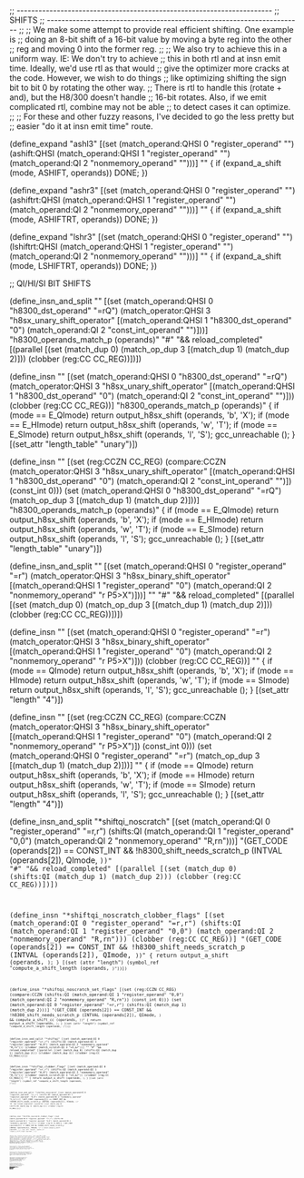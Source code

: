;; ----------------------------------------------------------------------
;; SHIFTS
;; ----------------------------------------------------------------------
;;
;; We make some attempt to provide real efficient shifting.  One example is
;; doing an 8-bit shift of a 16-bit value by moving a byte reg into the other
;; reg and moving 0 into the former reg.
;;
;; We also try to achieve this in a uniform way.  IE: We don't try to achieve
;; this in both rtl and at insn emit time.  Ideally, we'd use rtl as that would
;; give the optimizer more cracks at the code.  However, we wish to do things
;; like optimizing shifting the sign bit to bit 0 by rotating the other way.
;; There is rtl to handle this (rotate + and), but the H8/300 doesn't handle
;; 16-bit rotates.  Also, if we emit complicated rtl, combine may not be able
;; to detect cases it can optimize.
;;
;; For these and other fuzzy reasons, I've decided to go the less pretty but
;; easier "do it at insn emit time" route.


(define_expand "ashl<mode>3"
  [(set (match_operand:QHSI 0 "register_operand" "")
	(ashift:QHSI (match_operand:QHSI 1 "register_operand" "")
		     (match_operand:QI 2 "nonmemory_operand" "")))]
  ""
  {
    if (expand_a_shift (<MODE>mode, ASHIFT, operands))
    DONE;
  })

(define_expand "ashr<mode>3"
  [(set (match_operand:QHSI 0 "register_operand" "")
	(ashiftrt:QHSI (match_operand:QHSI 1 "register_operand" "")
		       (match_operand:QI 2 "nonmemory_operand" "")))]
  ""
  {
    if (expand_a_shift (<MODE>mode, ASHIFTRT, operands))
    DONE;
  })

(define_expand "lshr<mode>3"
  [(set (match_operand:QHSI 0 "register_operand" "")
	(lshiftrt:QHSI (match_operand:QHSI 1 "register_operand" "")
		       (match_operand:QI 2 "nonmemory_operand" "")))]
  ""
  {
    if (expand_a_shift (<MODE>mode, LSHIFTRT, operands))
    DONE;
  })

;; QI/HI/SI BIT SHIFTS

(define_insn_and_split ""
  [(set (match_operand:QHSI 0 "h8300_dst_operand" "=rQ")
	(match_operator:QHSI 3 "h8sx_unary_shift_operator"
	 [(match_operand:QHSI 1 "h8300_dst_operand" "0")
	  (match_operand:QI 2 "const_int_operand" "")]))]
  "h8300_operands_match_p (operands)"
  "#"
  "&& reload_completed"
  [(parallel [(set (match_dup 0) (match_op_dup 3 [(match_dup 1) (match_dup 2)]))
	      (clobber (reg:CC CC_REG))])])

(define_insn ""
  [(set (match_operand:QHSI 0 "h8300_dst_operand" "=rQ")
	(match_operator:QHSI 3 "h8sx_unary_shift_operator"
	 [(match_operand:QHSI 1 "h8300_dst_operand" "0")
	  (match_operand:QI 2 "const_int_operand" "")]))
   (clobber (reg:CC CC_REG))]
  "h8300_operands_match_p (operands)"
{
  if (<MODE>mode == E_QImode)
    return output_h8sx_shift (operands, 'b', 'X');
  if (<MODE>mode == E_HImode)
    return output_h8sx_shift (operands, 'w', 'T');
  if (<MODE>mode == E_SImode)
    return output_h8sx_shift (operands, 'l', 'S');
  gcc_unreachable ();
}
  [(set_attr "length_table" "unary")])

(define_insn ""
  [(set (reg:CCZN CC_REG)
	(compare:CCZN
	  (match_operator:QHSI 3 "h8sx_unary_shift_operator"
	    [(match_operand:QHSI 1 "h8300_dst_operand" "0")
	     (match_operand:QI 2 "const_int_operand" "")])
	  (const_int 0)))
   (set (match_operand:QHSI 0 "h8300_dst_operand" "=rQ")
	(match_op_dup 3 [(match_dup 1) (match_dup 2)]))]
  "h8300_operands_match_p (operands)"
{
  if (<MODE>mode == E_QImode)
    return output_h8sx_shift (operands, 'b', 'X');
  if (<MODE>mode == E_HImode)
    return output_h8sx_shift (operands, 'w', 'T');
  if (<MODE>mode == E_SImode)
    return output_h8sx_shift (operands, 'l', 'S');
  gcc_unreachable ();
}
  [(set_attr "length_table" "unary")])

(define_insn_and_split ""
  [(set (match_operand:QHSI 0 "register_operand" "=r")
	(match_operator:QHSI 3 "h8sx_binary_shift_operator"
	 [(match_operand:QHSI 1 "register_operand" "0")
	  (match_operand:QI 2 "nonmemory_operand" "r P5>X")]))]
  ""
  "#"
  "&& reload_completed"
  [(parallel [(set (match_dup 0) (match_op_dup 3 [(match_dup 1) (match_dup 2)]))
	      (clobber (reg:CC CC_REG))])])

(define_insn ""
  [(set (match_operand:QHSI 0 "register_operand" "=r")
	(match_operator:QHSI 3 "h8sx_binary_shift_operator"
	 [(match_operand:QHSI 1 "register_operand" "0")
	  (match_operand:QI 2 "nonmemory_operand" "r P5>X")]))
   (clobber (reg:CC CC_REG))]
  ""
{
  if (<MODE>mode == QImode)
    return output_h8sx_shift (operands, 'b', 'X');
  if (<MODE>mode == HImode)
    return output_h8sx_shift (operands, 'w', 'T');
  if (<MODE>mode == SImode)
    return output_h8sx_shift (operands, 'l', 'S');
  gcc_unreachable ();
}
  [(set_attr "length" "4")])

(define_insn ""
  [(set (reg:CCZN CC_REG)
	(compare:CCZN
	  (match_operator:QHSI 3 "h8sx_binary_shift_operator"
	   [(match_operand:QHSI 1 "register_operand" "0")
	    (match_operand:QI 2 "nonmemory_operand" "r P5>X")])
	  (const_int 0)))
   (set (match_operand:QHSI 0 "register_operand" "=r")
	(match_op_dup 3 [(match_dup 1) (match_dup 2)]))]
  ""
{
  if (<MODE>mode == QImode)
    return output_h8sx_shift (operands, 'b', 'X');
  if (<MODE>mode == HImode)
    return output_h8sx_shift (operands, 'w', 'T');
  if (<MODE>mode == SImode)
    return output_h8sx_shift (operands, 'l', 'S');
  gcc_unreachable ();
}
  [(set_attr "length" "4")])

(define_insn_and_split "*shiftqi_noscratch"
  [(set (match_operand:QI 0 "register_operand" "=r,r")
	(shifts:QI
	  (match_operand:QI 1 "register_operand" "0,0")
	  (match_operand:QI 2 "nonmemory_operand" "R,rn")))]
  "(GET_CODE (operands[2]) == CONST_INT
    && !h8300_shift_needs_scratch_p (INTVAL (operands[2]), QImode,
				     <CODE>))"
  "#"
  "&& reload_completed"
  [(parallel [(set (match_dup 0) (shifts:QI (match_dup 1) (match_dup 2)))
	      (clobber (reg:CC CC_REG))])])

(define_insn "*shiftqi_noscratch_clobber_flags"
  [(set (match_operand:QI 0 "register_operand" "=r,r")
	(shifts:QI
	  (match_operand:QI 1 "register_operand" "0,0")
	  (match_operand:QI 2 "nonmemory_operand" "R,rn")))
   (clobber (reg:CC CC_REG))]
  "(GET_CODE (operands[2]) == CONST_INT
    && !h8300_shift_needs_scratch_p (INTVAL (operands[2]), QImode, <CODE>))"
{
  return output_a_shift (operands, <CODE>);
}
  [(set (attr "length")
	(symbol_ref "compute_a_shift_length (operands, <CODE>)"))])

(define_insn "*shiftqi_noscratch_set_flags"
  [(set (reg:CCZN CC_REG)
	(compare:CCZN
	  (shifts:QI
	    (match_operand:QI 1 "register_operand" "0,0")
	    (match_operand:QI 2 "nonmemory_operand" "R,rn"))
	  (const_int 0)))
   (set (match_operand:QI 0 "register_operand" "=r,r")
	(shifts:QI (match_dup 1) (match_dup 2)))]
  "(GET_CODE (operands[2]) == CONST_INT
    && !h8300_shift_needs_scratch_p (INTVAL (operands[2]), QImode, <CODE>)
    && compute_a_shift_cc (operands, <CODE>))"
{
  return output_a_shift (operands, <CODE>);
}
  [(set (attr "length")
	(symbol_ref "compute_a_shift_length (operands, <CODE>)"))])


(define_insn_and_split "*shiftqi"
  [(set (match_operand:QI 0 "register_operand" "=r,r")
	(shifts:QI
	  (match_operand:QI 1 "register_operand" "0,0")
	  (match_operand:QI 2 "nonmemory_operand" "R,rn")))
   (clobber (match_scratch:QI 3 "=X,&r"))]
  ""
  "#"
  "&& reload_completed"
  [(parallel [(set (match_dup 0) (shifts:QI (match_dup 1) (match_dup 2)))
	      (clobber (match_dup 3))
	      (clobber (reg:CC CC_REG))])])

(define_insn "*shiftqi_clobber_flags"
  [(set (match_operand:QI 0 "register_operand" "=r,r")
	(shifts:QI
	  (match_operand:QI 1 "register_operand" "0,0")
	  (match_operand:QI 2 "nonmemory_operand" "R,rn")))
   (clobber (match_scratch:QI 3 "=X,&r"))
   (clobber (reg:CC CC_REG))]
  ""
{
  return output_a_shift (operands, <CODE>);
}
  [(set (attr "length")
	(symbol_ref "compute_a_shift_length (operands, <CODE>)"))])

(define_insn_and_split "*shifthi_noscratch"
  [(set (match_operand:HI 0 "register_operand" "=r,r")
	(shifts:HI
	  (match_operand:HI 1 "register_operand" "0,0")
	  (match_operand:HI 2 "nonmemory_operand" "S,rn")))]
  "(GET_CODE (operands[2]) == CONST_INT
    && !h8300_shift_needs_scratch_p (INTVAL (operands[2]), HImode, <CODE>))"
  "#"
  "&& reload_completed"
  [(parallel [(set (match_dup 0) (shifts:HI (match_dup 1) (match_dup 2)))
	      (clobber (reg:CC CC_REG))])])

(define_insn "*shifthi_noscratch_clobber_flags"
  [(set (match_operand:HI 0 "register_operand" "=r,r")
	(shifts:HI
	  (match_operand:HI 1 "register_operand" "0,0")
	  (match_operand:HI 2 "nonmemory_operand" "S,rn")))
   (clobber (reg:CC CC_REG))]
  "(GET_CODE (operands[2]) == CONST_INT
    && !h8300_shift_needs_scratch_p (INTVAL (operands[2]), HImode, <CODE>))"
{
  return output_a_shift (operands, <CODE>);
}
  [(set (attr "length")
	(symbol_ref "compute_a_shift_length (operands, <CODE>)"))])

(define_insn "*shifthi_noscratch_setzn"
  [(set (reg:CCZN CC_REG)
	(compare:CCZN
	  (shifts:HI (match_operand:HI 1 "register_operand" "0,0")
		     (match_operand:HI 2 "nonmemory_operand" "S,rn"))
	  (const_int 0)))
   (set (match_operand:HI 0 "register_operand" "=r,r")
	(shifts:HI (match_dup 1) (match_dup 2)))]
  "(GET_CODE (operands[2]) == CONST_INT
    && !h8300_shift_needs_scratch_p (INTVAL (operands[2]), HImode, <CODE>)
    && compute_a_shift_cc (operands, <CODE>))"
{
  return output_a_shift (operands, <CODE>);
}
  [(set (attr "length")
	(symbol_ref "compute_a_shift_length (operands, <CODE>)"))])

(define_insn_and_split "*shifthi"
  [(set (match_operand:HI 0 "register_operand" "=r,r")
	(shifts:HI
	  (match_operand:HI 1 "register_operand" "0,0")
	  (match_operand:QI 2 "nonmemory_operand" "S,rn")))
   (clobber (match_scratch:QI 3 "=X,&r"))]
  ""
  "#"
  "&& reload_completed"
  [(parallel [(set (match_dup 0) (shifts:HI (match_dup 1) (match_dup 2)))
	      (clobber (match_dup 3))
	      (clobber (reg:CC CC_REG))])])

(define_insn "*shifthi_clobber_flags"
  [(set (match_operand:HI 0 "register_operand" "=r,r")
	(shifts:HI
	  (match_operand:HI 1 "register_operand" "0,0")
	  (match_operand:QI 2 "nonmemory_operand" "S,rn")))
   (clobber (match_scratch:QI 3 "=X,&r"))
   (clobber (reg:CC CC_REG))]
  ""
{
  return output_a_shift (operands, <CODE>);
}
  [(set (attr "length")
	(symbol_ref "compute_a_shift_length (operands, <CODE>)"))])

(define_insn_and_split "*shiftsi_noscratch"
  [(set (match_operand:SI 0 "register_operand" "=r,r")
	(shifts:SI
	  (match_operand:SI 1 "register_operand" "0,0")
	  (match_operand:QI 2 "nonmemory_operand" "T,rn")))]
  "(GET_CODE (operands[2]) == CONST_INT
    && !h8300_shift_needs_scratch_p (INTVAL (operands[2]), SImode, <CODE>))"
  "#"
  "&& reload_completed"
  [(parallel [(set (match_dup 0) (shifts:SI (match_dup 1) (match_dup 2)))
	      (clobber (reg:CC CC_REG))])])

(define_insn "*shiftsi_noscratch_clobber_flags"
  [(set (match_operand:SI 0 "register_operand" "=r,r")
	(shifts:SI
	  (match_operand:SI 1 "register_operand" "0,0")
	  (match_operand:SI 2 "nonmemory_operand" "T,rn")))
   (clobber (reg:CC CC_REG))]
  "(GET_CODE (operands[2]) == CONST_INT
    && !h8300_shift_needs_scratch_p (INTVAL (operands[2]), SImode, <CODE>))"
{
  return output_a_shift (operands, <CODE>);
}
  [(set (attr "length")
	(symbol_ref "compute_a_shift_length (operands, <CODE>)"))])

(define_insn "*shiftsi_noscratch_cczn"
  [(set (reg:CCZN CC_REG)
	(compare:CCZN
	  (shifts:SI
	    (match_operand:SI 1 "register_operand" "0,0")
	    (match_operand:SI 2 "nonmemory_operand" "T,rn"))
	  (const_int 0)))
   (set (match_operand:SI 0 "register_operand" "=r,r")
	(shifts:SI (match_dup 1) (match_dup 2)))]
  "(GET_CODE (operands[2]) == CONST_INT
    && !h8300_shift_needs_scratch_p (INTVAL (operands[2]), SImode, <CODE>)
    && compute_a_shift_cc (operands, <CODE>))"
{
  return output_a_shift (operands, <CODE>);
}
  [(set (attr "length")
	(symbol_ref "compute_a_shift_length (operands, <CODE>)"))])

;; Split a variable shift into a loop.  If the register containing
;; the shift count dies, then we just use that register.


(define_insn_and_split "*shiftsi"
  [(set (match_operand:SI 0 "register_operand" "=r,r")
	(shifts:SI
	  (match_operand:SI 1 "register_operand" "0,0")
	  (match_operand:QI 2 "nonmemory_operand" "T,rn")))
   (clobber (match_scratch:QI 3 "=X,&r"))]
  ""
  "#"
  "&& reload_completed"
  [(parallel [(set (match_dup 0) (shifts:SI (match_dup 1) (match_dup 2)))
	      (clobber (match_dup 3))
	      (clobber (reg:CC CC_REG))])])

(define_insn "*shiftsi_clobber_flags"
  [(set (match_operand:SI 0 "register_operand" "=r,r")
	(shifts:SI
	  (match_operand:SI 1 "register_operand" "0,0")
	  (match_operand:QI 2 "nonmemory_operand" "T,rn")))
   (clobber (match_scratch:QI 3 "=X,&r"))
   (clobber (reg:CC CC_REG))]
  ""
{
  return output_a_shift (operands, <CODE>);
}
  [(set (attr "length")
	(symbol_ref "compute_a_shift_length (operands, <CODE>)"))])

(define_split
  [(set (match_operand 0 "register_operand" "")
	(match_operator 2 "nshift_operator"
	 [(match_dup 0)
	  (match_operand:QI 1 "register_operand" "")]))
   (clobber (match_operand:QI 3 "register_operand" ""))
   (clobber (reg:CC CC_REG))]
  "epilogue_completed
   && find_regno_note (insn, REG_DEAD, REGNO (operands[1]))"
  [(set (pc)
        (if_then_else (le (match_dup 1) (const_int 0))
		      (label_ref (match_dup 5))
		      (pc)))
   (match_dup 4)
   (parallel
     [(set (match_dup 0)
	   (match_op_dup 2 [(match_dup 0) (const_int 1)]))
      (clobber (reg:CC CC_REG))])
   (parallel
     [(set (reg:CCZN CC_REG)
	   (compare:CCZN
	     (plus:QI (match_dup 1) (const_int -1))
	     (const_int 0)))
      (set (match_dup 1) (plus:QI (match_dup 1) (const_int -1)))])
   (set (pc)
        (if_then_else (ne (reg:CCZN CC_REG) (const_int 0))
		      (label_ref (match_dup 4))
		      (pc)))
   (match_dup 5)]
  {
    operands[4] = gen_label_rtx ();
    operands[5] = gen_label_rtx ();
  })

(define_split
  [(set (match_operand 0 "register_operand" "")
	(match_operator 2 "nshift_operator"
	 [(match_dup 0)
	  (match_operand:QI 1 "register_operand" "")]))
   (clobber (match_operand:QI 3 "register_operand" ""))
   (clobber (reg:CC CC_REG))]
  "epilogue_completed
   && !find_regno_note (insn, REG_DEAD, REGNO (operands[1]))"
  [(set (match_dup 3)
	(match_dup 1))
   (set (pc)
        (if_then_else (le (match_dup 3) (const_int 0))
		      (label_ref (match_dup 5))
		      (pc)))
   (match_dup 4)
   (parallel
     [(set (match_dup 0)
	   (match_op_dup 2 [(match_dup 0) (const_int 1)]))
      (clobber (reg:CC CC_REG))])
   (parallel
     [(set (reg:CCZN CC_REG)
	   (compare:CCZN
	     (plus:QI (match_dup 3) (const_int -1))
	     (const_int 0)))
      (set (match_dup 3) (plus:QI (match_dup 3) (const_int -1)))])
   (set (pc)
        (if_then_else (ne (reg:CCZN CC_REG) (const_int 0))
		      (label_ref (match_dup 4))
		      (pc)))
   (match_dup 5)]
  {
    operands[4] = gen_label_rtx ();
    operands[5] = gen_label_rtx ();
  })

(define_split
  [(set (match_operand:SI 0 "register_operand")
	(match_operator:SI 3 "nshift_operator"
	 [(match_operand:SI 1 "register_operand")
	  (match_operand:QI 2 "nonmemory_operand")]))
   (clobber (match_scratch:QI 4))]
  "reload_completed"
  [(parallel [(set (match_dup 0) (match_op_dup 3 [(match_dup 1) (match_dup 2)]))
	      (clobber (match_dup 4))
	      (clobber (reg:CC CC_REG))])])


;; ----------------------------------------------------------------------
;; ROTATIONS
;; ----------------------------------------------------------------------

(define_expand "rotl<mode>3"
  [(set (match_operand:QHSI 0 "register_operand" "")
	(rotate:QHSI (match_operand:QHSI 1 "register_operand" "")
		     (match_operand:QI 2 "nonmemory_operand" "")))]
  ""
  {
    if (expand_a_rotate (operands))
    DONE;
  })

(define_insn_and_split "rotl<mode>3_1"
  [(set (match_operand:QHSI 0 "register_operand" "=r")
	(rotate:QHSI (match_operand:QHSI 1 "register_operand" "0")
		     (match_operand:QI 2 "immediate_operand" "")))]
  ""
  "#"
  "&& reload_completed"
  [(parallel [(set (match_dup 0) (rotate:QHSI (match_dup 1) (match_dup 2)))
	      (clobber (reg:CC CC_REG))])])

(define_insn "rotl<mode>3_1_clobber_flags"
  [(set (match_operand:QHSI 0 "register_operand" "=r")
	(rotate:QHSI (match_operand:QHSI 1 "register_operand" "0")
		     (match_operand:QI 2 "immediate_operand" "")))
   (clobber (reg:CC CC_REG))]
  ""
{
  return output_a_rotate (ROTATE, operands);
}
  [(set (attr "length")
	(symbol_ref "compute_a_rotate_length (operands)"))])
